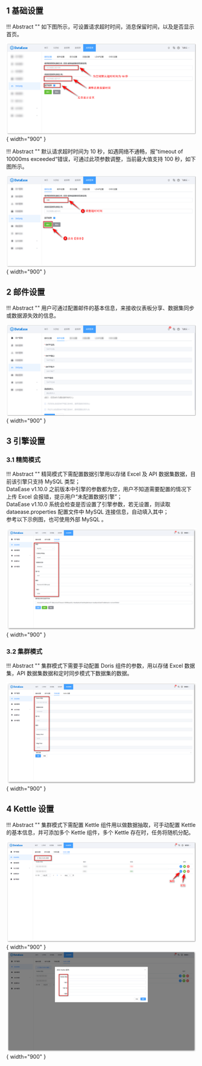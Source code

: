 ## 1 基础设置

!!! Abstract ""
    如下图所示，可设置请求超时时间，消息保留时间，以及是否显示首页。

![基础设置](../../img/system_management/基础设置.png){ width="900" }

!!! Abstract ""
    默认请求超时时间为 10 秒，如遇网络不通畅，报”timeout of 10000ms exceeded“错误，可通过此项参数调整，当前最大值支持 100 秒，如下图所示。

![调整超时时间](../../img/system_management/调整超时时间.png){ width="900" }

## 2 邮件设置

!!! Abstract ""
    用户可通过配置邮件的基本信息，来接收仪表板分享、数据集同步或数据源失效的信息。

![邮件设置](../../img/system_management/邮件设置.png){ width="900" }

## 3 引擎设置

### 3.1 精简模式

!!! Abstract ""
    精简模式下需配置数据引擎用以存储 Excel 及 API 数据集数据，目前该引擎只支持 MySQL 类型；  
    DataEase v1.10.0 之前版本中引擎的参数都为空，用户不知道需要配置的情况下上传 Excel 会报错，提示用户“未配置数据引擎”；  
    DataEase v1.10.0 系统会检查是否设置了引擎参数，若无设置，则读取 dataease.properties 配置文件中 MySQL 连接信息，自动填入其中；  
    参考以下示例图，也可使用外部 MySQL 。

![MySQL设置](../../img/system_management/MySQL设置.png){ width="900" }

### 3.2 集群模式

!!! Abstract ""
    集群模式下需要手动配置 Doris 组件的参数，用以存储 Excel 数据集，API 数据集数据和定时同步模式下数据集的数据。

![Doris设置](../../img/system_management/Doris设置.png){ width="900" }

## 4 Kettle 设置

!!! Abstract ""
    集群模式下需配置 Kettle 组件用以做数据抽取，可手动配置 Kettle 的基本信息，并可添加多个 Kettle 组件，多个 Kettle 存在时，任务将随机分配。

![Kettle设置](../../img/system_management/Kettle设置.png){ width="900" }  
![Kettle设置_编辑](../../img/system_management/Kettle设置_编辑.png){ width="900" }

    